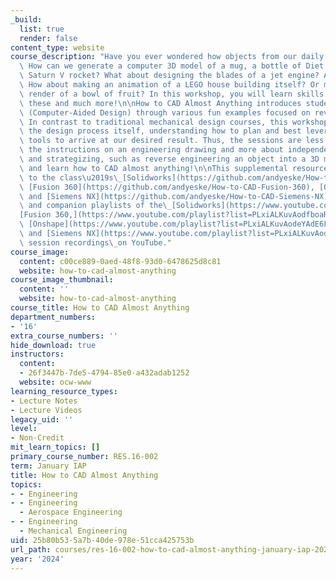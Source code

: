 ```yaml
---
_build:
  list: true
  render: false
content_type: website
course_description: "Have you ever wondered how objects from our daily lives are designed?\
  \ How can we generate a computer 3D model of a mug, a bottle of Diet Coke, or a\
  \ Saturn V rocket? What about designing the blades of a jet engine? A test dummy?\
  \ How about making an animation of a LEGO house building itself? Or making a realistic\
  \ render of a bowl of fruit? In this workshop, you will learn skills to design all\
  \ these and much more!\n\nHow to CAD Almost Anything introduces students to CAD\
  \ (Computer-Aided Design) through various fun examples focused on reverse engineering.\
  \ In contrast to traditional mechanical design courses, this workshop emphasizes\
  \ the design process itself, understanding how to plan and best leverage our available\
  \ tools to arrive at our desired result. Thus, the sessions are less about following\
  \ the instructions on an engineering drawing and more about independent thinking\
  \ and strategizing, such as reverse engineering an object into a 3D model.\n\nCome\
  \ and learn how to CAD almost anything!\n\nThis supplemental resource offers links\
  \ to the class\u2019s\_[Solidworks](https://github.com/andyeske/How-to-CAD-Almost-Anything),\
  \ [Fusion 360](https://github.com/andyeske/How-to-CAD-Fusion-360), [Onshape](https://github.com/andyeske/How-to-CAD-Onshape),\
  \ and [Siemens NX](https://github.com/andyeske/How-to-CAD-Siemens-NX) website materials\
  \ and companion playlists of the\_[Solidworks](https://www.youtube.com/playlist?list=PLxiALKuvAoddtyBnQUduHkDVHUAijcOkD),\_\
  [Fusion 360,](https://www.youtube.com/playlist?list=PLxiALKuvAodfboaROQrveakYydxY2DKEq)\
  \ [Onshape](https://www.youtube.com/playlist?list=PLxiALKuvAodeYAdE6FSXwHHHbT36BatgZ),\
  \ and [Siemens NX](https://www.youtube.com/playlist?list=PLxiALKuvAoddTHjXga9Hhnw24mcu24jaJ)\
  \ session recordings\_on YouTube."
course_image:
  content: c00ce889-0aed-48f8-93d0-6478625d8c81
  website: how-to-cad-almost-anything
course_image_thumbnail:
  content: ''
  website: how-to-cad-almost-anything
course_title: How to CAD Almost Anything
department_numbers:
- '16'
extra_course_numbers: ''
hide_download: true
instructors:
  content:
  - 26f3447b-7de5-4794-85e0-a432adab1252
  website: ocw-www
learning_resource_types:
- Lecture Notes
- Lecture Videos
legacy_uid: ''
level:
- Non-Credit
mit_learn_topics: []
primary_course_number: RES.16-002
term: January IAP
title: How to CAD Almost Anything
topics:
- - Engineering
- - Engineering
  - Aerospace Engineering
- - Engineering
  - Mechanical Engineering
uid: 25b80b53-5a7b-40de-978e-51cca425753b
url_path: courses/res-16-002-how-to-cad-almost-anything-january-iap-2024
year: '2024'
---
```

